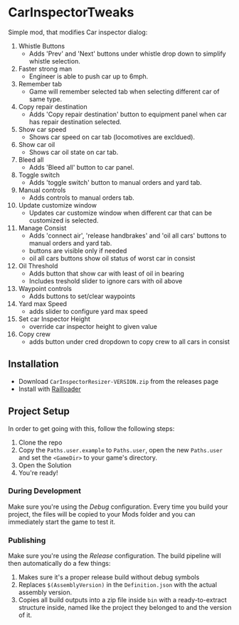 # CarInspectorTweaks

Simple mod, that modifies Car inspector dialog:

1. Whistle Buttons
    - Adds 'Prev' and 'Next' buttons under whistle drop down to simplify whistle selection.
1. Faster strong man
    - Engineer is able to push car up to 6mph.
1. Remember tab
    - Game will remember selected tab when selecting different car of same type.
1. Copy repair destination
    - Adds 'Copy repair destination' button to equipment panel when car has repair destination selected.
1. Show car speed
    - Shows car speed on car tab (locomotives are excldued).
1. Show car oil
    - Shows car oil state on car tab.
1. Bleed all
    - Adds 'Bleed all' button to car panel.
1. Toggle switch
    - Adds 'toggle switch' button to manual orders and yard tab.
1. Manual controls
    -  Adds controls to manual orders tab.
1. Update customize window
    - Updates car customize window when different car that can be customized is selected.
1. Manage Consist
    - Adds 'connect air', 'release handbrakes' and 'oil all cars' buttons to manual orders and yard tab.
    - buttons are visible only if needed
    - oil all cars buttons show oil status of worst car in consist
1. Oil Threshold
    - Adds button that show car with least of oil in bearing
    - Includes treshold slider to ignore cars with oil above
1. Waypoint controls
    - Adds buttons to set/clear waypoints
1. Yard max Speed
    - adds slider to configure yard max speed
1. Set car Inspector Height
    - override car inspector height to given value
1. Copy crew
    - adds button under cred dropdown to copy crew to all cars in consist

## Installation

* Download `CarInspectorResizer-VERSION.zip` from the releases page
* Install with [Railloader]([https://www.nexusmods.com/site/mods/21](https://railroader.stelltis.ch/))

## Project Setup

In order to get going with this, follow the following steps:

1. Clone the repo
2. Copy the `Paths.user.example` to `Paths.user`, open the new `Paths.user` and set the `<GameDir>` to your game's directory.
3. Open the Solution
4. You're ready!

### During Development
Make sure you're using the _Debug_ configuration. Every time you build your project, the files will be copied to your Mods folder and you can immediately start the game to test it.

### Publishing
Make sure you're using the _Release_ configuration. The build pipeline will then automatically do a few things:

1. Makes sure it's a proper release build without debug symbols
1. Replaces `$(AssemblyVersion)` in the `Definition.json` with the actual assembly version.
1. Copies all build outputs into a zip file inside `bin` with a ready-to-extract structure inside, named like the project they belonged to and the version of it.
